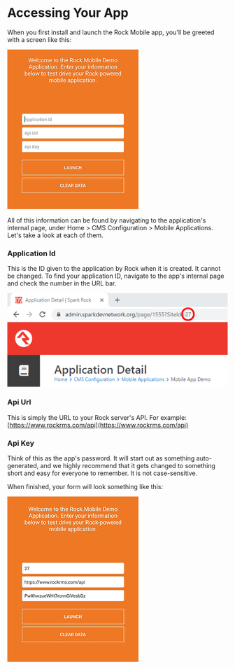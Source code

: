 # Accessing Your App

When you first install and launch the Rock Mobile app, you'll be greeted with a screen like this:

![](../../.gitbook/assets/rock-mobile-landing.png)

All of this information can be found by navigating to the application's internal page, under Home &gt; CMS Configuration &gt; Mobile Applications. Let's take a look at each of them.

### Application Id

This is the ID given to the application by Rock when it is created. It cannot be changed. To find your application ID, navigate to the app's internal page and check the number in the URL bar.

![](../../.gitbook/assets/application-id.png)

### Api Url

This is simply the URL to your Rock server's API. For example: [https://www.rockrms.com/api](https://www.rockrms.com/api)

### Api Key

Think of this as the app's password. It will start out as something auto-generated, and we highly recommend that it gets changed to something short and easy for everyone to remember. It is not case-sensitive. 

When finished, your form will look something like this:

![](../../.gitbook/assets/rock-mobile-landing-filled-out.png)





